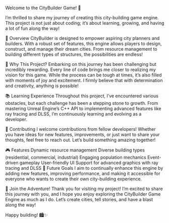 
Welcome to the CityBuilder Game! 🎉

I’m thrilled to share my journey of creating this city-building game engine. This project is not just about coding; it’s about learning, growing, and having a lot of fun along the way!

🌟 Overview
CityBuilder is designed to empower aspiring city planners and builders. With a robust set of features, this engine allows players to design, construct, and manage their dream cities. From resource management to building different types of structures, the possibilities are endless!

🚀 Why This Project?
Embarking on this journey has been challenging but incredibly rewarding. Every line of code brings me closer to realizing my vision for this game. While the process can be tough at times, it’s also filled with moments of joy and excitement. I firmly believe that with determination and creativity, anything is possible!

📚 Learning Experience
Throughout this project, I’ve encountered various obstacles, but each challenge has been a stepping stone to growth. From mastering Unreal Engine’s C++ API to implementing advanced features like ray tracing and DLSS, I’m continuously learning and evolving as a developer.

🤝 Contributing
I welcome contributions from fellow developers! Whether you have ideas for new features, improvements, or just want to share your thoughts, feel free to reach out. Let’s build something amazing together!

🎮 Features
Dynamic resource management
Diverse building types (residential, commercial, industrial)
Engaging population mechanics
Event-driven gameplay
User-friendly UI
Support for advanced graphics with ray tracing and DLSS
📅 Future Goals
I aim to continually enhance this engine by adding new features, improving performance, and making it accessible for everyone who wants to create their own city-building experience.

🎉 Join the Adventure!
Thank you for visiting my project! I’m excited to share this journey with you, and I hope you enjoy exploring the CityBuilder Game Engine as much as I do. Let’s create cities, tell stories, and have a blast along the way!

Happy building! 🏙️✨


